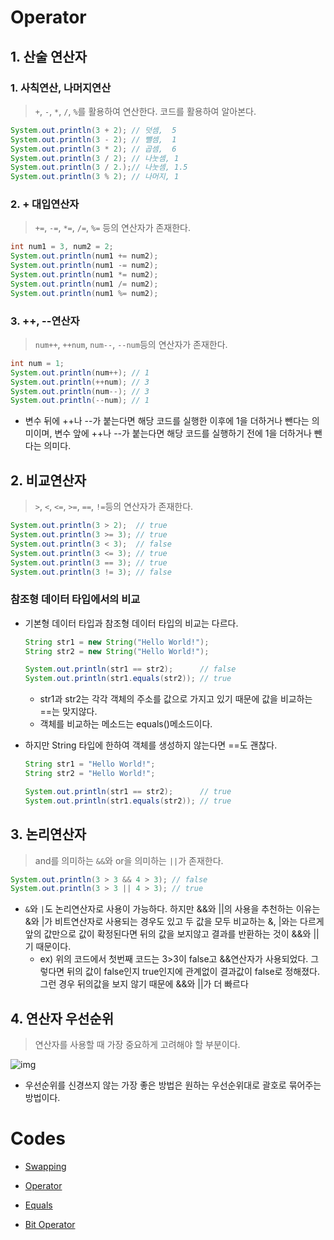 # Operator

## 1. 산술 연산자

### 1. 사칙연산, 나머지연산

> `+`, `-`, `*`, `/`, `%`를 활용하여 연산한다. 코드를 활용하여 알아본다.

```java
System.out.println(3 + 2); // 덧셈,  5
System.out.println(3 - 2); // 뺄셈,  1
System.out.println(3 * 2); // 곱셈,  6
System.out.println(3 / 2); // 나눗셈, 1
System.out.println(3 / 2.);// 나눗셈, 1.5
System.out.println(3 % 2); // 나머지, 1
```

### 2. + 대입연산자

> `+=`, `-=`, `*=`, `/=`, `%=` 등의 연산자가 존재한다.

```java
int num1 = 3, num2 = 2;
System.out.println(num1 += num2);
System.out.println(num1 -= num2);
System.out.println(num1 *= num2);
System.out.println(num1 /= num2);
System.out.println(num1 %= num2);
```

### 3. ++, --연산자

> `num++`, `++num`, `num--`, `--num`등의 연산자가 존재한다.

```java
int num = 1;
System.out.println(num++); // 1
System.out.println(++num); // 3
System.out.println(num--); // 3
System.out.println(--num); // 1
```

* 변수 뒤에 ++나 --가 붙는다면 해당 코드를 실행한 이후에 1을 더하거나 뺀다는 의미이며, 변수 앞에 ++나 --가 붙는다면 해당 코드를 실행하기 전에 1을 더하거나 뺀다는 의미다.

## 2. 비교연산자

> `>`, `<`, `<=`, `>=`, `==`, `!=`등의 연산자가 존재한다.

```java
System.out.println(3 > 2);  // true
System.out.println(3 >= 3); // true
System.out.println(3 < 3);  // false
System.out.println(3 <= 3); // true
System.out.println(3 == 3); // true
System.out.println(3 != 3); // false
```

### 참조형 데이터 타입에서의 비교

* 기본형 데이터 타입과 참조형 데이터 타입의 비교는 다르다.

  ```java
  String str1 = new String("Hello World!");
  String str2 = new String("Hello World!");
  
  System.out.println(str1 == str2);      // false
  System.out.println(str1.equals(str2)); // true
  ```

  * str1과 str2는 각각 객체의 주소를 값으로 가지고 있기 때문에 값을 비교하는 ==는 맞지않다.
  * 객체를 비교하는 메소드는 equals()메소드이다.

* 하지만 String 타입에 한하여 객체를 생성하지 않는다면 ==도 괜찮다.

  ```java
  String str1 = "Hello World!";
  String str2 = "Hello World!";
  
  System.out.println(str1 == str2);      // true
  System.out.println(str1.equals(str2)); // true
  ```

## 3. 논리연산자

> and를 의미하는 `&&`와 or을 의미하는 `||`가 존재한다.

```java
System.out.println(3 > 3 && 4 > 3); // false
System.out.println(3 > 3 || 4 > 3); // true
```

* `&`와 `|`도 논리연산자로 사용이 가능하다. 하지만 &&와 ||의 사용을 추천하는 이유는 &와 |가 비트연산자로 사용되는 경우도 있고 두 값을 모두 비교하는 &, |와는 다르게 앞의 값만으로 값이 확정된다면 뒤의 값을 보지않고 결과를 반환하는 것이 &&와 ||기 때문이다.
  * ex) 위의 코드에서 첫번째 코드는 3>3이 false고 &&연산자가 사용되었다. 그렇다면 뒤의 값이 false인지 true인지에 관계없이 결과값이 false로 정해졌다. 그런 경우 뒤의값을 보지 않기 때문에 &&와 ||가 더 빠르다

## 4. 연산자 우선순위

> 연산자를 사용할 때 가장 중요하게 고려해야 할 부분이다.

![img](https://noritersand.github.io/images/java-operator-1.png)

* 우선순위를 신경쓰지 않는 가장 좋은 방법은 원하는 우선순위대로 괄호로 묶어주는 방법이다.

# Codes

* [Swapping](https://github.com/TunaHG/Java_Programming/blob/master/src/Day02/Test04.java)

* [Operator](https://github.com/TunaHG/Java_Programming/blob/master/src/Day02/Test06.java)

* [Equals](https://github.com/TunaHG/Java_Programming/blob/master/src/Day03/Test01.java)

* [Bit Operator](https://github.com/TunaHG/Java_Programming/blob/master/src/Day03/Test02.java)

